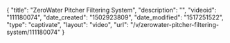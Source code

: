 {
    "title": "ZeroWater Pitcher Filtering System",
    "description": "",
    "videoid": "111180074",
    "date_created": "1502923809",
    "date_modified": "1517251522",
    "type": "captivate",
    "layout": "video",
    "url": "\/v\/zerowater-pitcher-filtering-system\/111180074"
}